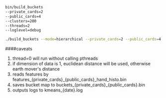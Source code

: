 ```bash
bin/build_buckets
--private_cards=2
--public_cards=4
--clusters=200
--threads=2
--loglevel=debug

./build_buckets --mode=hierarchical --private_cards=2 --public_cards=4 --clusters=5000 --threads=24 --loglevel=info --logfile=turn_150k_bucket.log &
```

####caveats
1. thread=0 will run without calling pthreads
2. if dimension of data is 1, euclidean distance will be used, otherwise earth mover's distance
3. reads features by features_{private_cards}_{public_cards}_hand_histo.bin
4. saves bucket map to buckets_{private_cards}_{public_cards}.bin
5. outputs logs to kmeans_{date}.log